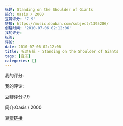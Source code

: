 ```yaml
---
标题: Standing on the Shoulder of Giants
简介: Oasis / 2000
豆瓣评分: '7.9'
链接: https://music.douban.com/subject/1395286/
创建时间: '2010-07-06 02:12:06'
我的评分:
标签:
评论:
date: 2010-07-06 02:12:06
title: 听过专辑 - Standing on the Shoulder of Giants
tags: [音乐]
categories: []
---
```


我的评分:

我的评论:

豆瓣评分:7.9

简介:Oasis / 2000

[豆瓣链接](https://music.douban.com/subject/1395286/)

